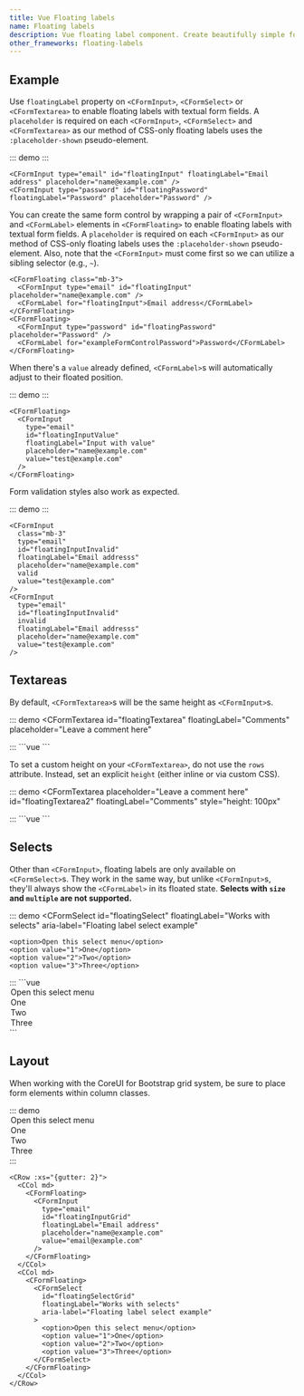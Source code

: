 ```yaml
---
title: Vue Floating labels
name: Floating labels
description: Vue floating label component. Create beautifully simple form labels that float over your input fields.
other_frameworks: floating-labels
---
```


## Example
Use `floatingLabel` property on `<CFormInput>`, `<CFormSelect>` or `<CFormTextarea>` to enable floating labels with textual form fields. A `placeholder` is required on each `<CFormInput>`, `<CFormSelect>` and `<CFormTextarea>` as our method of CSS-only floating labels uses the `:placeholder-shown` pseudo-element.

::: demo
<CFormInput
  class="mb-3"
  type="email"
  id="floatingInput"
  floatingLabel="Email address"
  placeholder="name@example.com"
/>
<CFormInput
  type="password"
  id="floatingPassword"
  floatingLabel="Password"
  placeholder="Password"
/>
:::
```vue
<CFormInput type="email" id="floatingInput" floatingLabel="Email address" placeholder="name@example.com" />
<CFormInput type="password" id="floatingPassword" floatingLabel="Password" placeholder="Password" />
```

You can create the same form control by wrapping a pair of `<CFormInput>` and `<CFormLabel>` elements in `<CFormFloating>` to enable floating labels with textual form fields. A `placeholder` is required on each `<CFormInput>` as our method of CSS-only floating labels uses the `:placeholder-shown` pseudo-element. Also, note that the `<CFormInput>` must come first so we can utilize a sibling selector (e.g., `~`).

```vue
<CFormFloating class="mb-3">
  <CFormInput type="email" id="floatingInput" placeholder="name@example.com" />
  <CFormLabel for="floatingInput">Email address</CFormLabel>
</CFormFloating>
<CFormFloating>
  <CFormInput type="password" id="floatingPassword" placeholder="Password" />
  <CFormLabel for="exampleFormControlPassword">Password</CFormLabel>
</CFormFloating>
```

When there's a `value` already defined, `<CFormLabel>`s will automatically adjust to their floated position.

::: demo
<CFormFloating>
  <CFormInput
    type="email"
    id="floatingInputValue"
    floatingLabel="Input with value"
    placeholder="name@example.com"
    value="test@example.com"
  />
</CFormFloating>
:::
```vue
<CFormFloating>
  <CFormInput
    type="email"
    id="floatingInputValue"
    floatingLabel="Input with value"
    placeholder="name@example.com"
    value="test@example.com"
  />
</CFormFloating>
```

Form validation styles also work as expected.

::: demo
<CFormInput
  class="mb-3"
  type="email"
  id="floatingInputInvalid"
  floatingLabel="Email addresss"
  placeholder="name@example.com"
  valid
  value="test@example.com"
/>
<CFormInput
  type="email"
  id="floatingInputInvalid"
  invalid
  floatingLabel="Email addresss"
  placeholder="name@example.com"
  value="test@example.com"
/>
:::
```vue
<CFormInput
  class="mb-3"
  type="email"
  id="floatingInputInvalid"
  floatingLabel="Email addresss"
  placeholder="name@example.com"
  valid
  value="test@example.com"
/>
<CFormInput
  type="email"
  id="floatingInputInvalid"
  invalid
  floatingLabel="Email addresss"
  placeholder="name@example.com"
  value="test@example.com"
/>
```

## Textareas

By default, `<CFormTextarea>`s will be the same height as `<CFormInput>`s.

::: demo
<CFormFloating>
  <CFormTextarea
    id="floatingTextarea"
    floatingLabel="Comments"
    placeholder="Leave a comment here"
  ></CFormTextarea>
</CFormFloating>
:::
```vue
<CFormFloating>
  <CFormTextarea
    id="floatingTextarea"
    floatingLabel="Comments"
    placeholder="Leave a comment here"
  ></CFormTextarea>
</CFormFloating>
```

To set a custom height on your `<CFormTextarea>`, do not use the `rows` attribute. Instead, set an explicit `height` (either inline or via custom CSS).

::: demo
<CFormFloating>
  <CFormTextarea
    placeholder="Leave a comment here"
    id="floatingTextarea2"
    floatingLabel="Comments"
    style="height: 100px"
  ></CFormTextarea>
</CFormFloating>
:::
```vue
<CFormFloating>
  <CFormTextarea
    placeholder="Leave a comment here"
    id="floatingTextarea2"
    floatingLabel="Comments"
    style="height: 100px"
  ></CFormTextarea>
</CFormFloating>
```

## Selects

Other than `<CFormInput>`, floating labels are only available on `<CFormSelect>`s. They work in the same way, but unlike `<CFormInput>`s, they'll always show the `<CFormLabel>` in its floated state. **Selects with `size` and `multiple` are not supported.**

::: demo
<CFormFloating>
  <CFormSelect 
    id="floatingSelect"
    floatingLabel="Works with selects" 
    aria-label="Floating label select example"
  >
    <option>Open this select menu</option>
    <option value="1">One</option>
    <option value="2">Two</option>
    <option value="3">Three</option>
  </CFormSelect>
</CFormFloating>
:::
```vue
<CFormFloating>
  <CFormSelect 
    id="floatingSelect"
    floatingLabel="Works with selects" 
    aria-label="Floating label select example"
  >
    <option>Open this select menu</option>
    <option value="1">One</option>
    <option value="2">Two</option>
    <option value="3">Three</option>
  </CFormSelect>
</CFormFloating>
```

## Layout

When working with the CoreUI for Bootstrap grid system, be sure to place form elements within column classes.

::: demo
<CRow :xs="{gutter: 2}">
  <CCol md>
    <CFormFloating>
      <CFormInput 
        type="email"
        id="floatingInputGrid"
        floatingLabel="Email address"
        placeholder="name@example.com"
        value="email@example.com"
      />
    </CFormFloating>
  </CCol>
  <CCol md>
    <CFormFloating>
      <CFormSelect 
        id="floatingSelectGrid"
        floatingLabel="Works with selects"
        aria-label="Floating label select example"
      >
        <option>Open this select menu</option>
        <option value="1">One</option>
        <option value="2">Two</option>
        <option value="3">Three</option>
      </CFormSelect>
    </CFormFloating>
  </CCol>
</CRow>
:::
```vue
<CRow :xs="{gutter: 2}">
  <CCol md>
    <CFormFloating>
      <CFormInput 
        type="email"
        id="floatingInputGrid"
        floatingLabel="Email address"
        placeholder="name@example.com"
        value="email@example.com"
      />
    </CFormFloating>
  </CCol>
  <CCol md>
    <CFormFloating>
      <CFormSelect 
        id="floatingSelectGrid"
        floatingLabel="Works with selects"
        aria-label="Floating label select example"
      >
        <option>Open this select menu</option>
        <option value="1">One</option>
        <option value="2">Two</option>
        <option value="3">Three</option>
      </CFormSelect>
    </CFormFloating>
  </CCol>
</CRow>
```